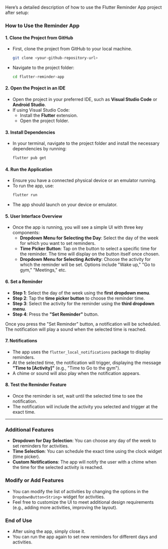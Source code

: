 Here’s a detailed description of how to use the Flutter Reminder App project after setup:

### **How to Use the Reminder App**

#### 1. **Clone the Project from GitHub**
   - First, clone the project from GitHub to your local machine.
     ```bash
     git clone <your-github-repository-url>
     ```
   - Navigate to the project folder:
     ```bash
     cd flutter-reminder-app
     ```

#### 2. **Open the Project in an IDE**
   - Open the project in your preferred IDE, such as **Visual Studio Code** or **Android Studio**. 
   - If using Visual Studio Code:
     - Install the **Flutter** extension.
     - Open the project folder.

#### 3. **Install Dependencies**
   - In your terminal, navigate to the project folder and install the necessary dependencies by running:
     ```bash
     flutter pub get
     ```

#### 4. **Run the Application**
   - Ensure you have a connected physical device or an emulator running.
   - To run the app, use:
     ```bash
     flutter run
     ```
   - The app should launch on your device or emulator.

#### 5. **User Interface Overview**
   - Once the app is running, you will see a simple UI with three key components:
     - **Dropdown Menu for Selecting the Day**: Select the day of the week for which you want to set reminders.
     - **Time Picker Button**: Tap on the button to select a specific time for the reminder. The time will display on the button itself once chosen.
     - **Dropdown Menu for Selecting Activity**: Choose the activity for which the reminder will be set. Options include "Wake up," "Go to gym," "Meetings," etc.

#### 6. **Set a Reminder**
   - **Step 1**: Select the day of the week using the **first dropdown menu**.
   - **Step 2**: Tap the **time picker button** to choose the reminder time.
   - **Step 3**: Select the activity for the reminder using the **third dropdown menu**.
   - **Step 4**: Press the **"Set Reminder"** button.
   
   Once you press the "Set Reminder" button, a notification will be scheduled. The notification will play a sound when the selected time is reached.

#### 7. **Notifications**
   - The app uses the `flutter_local_notifications` package to display reminders.
   - At the selected time, the notification will trigger, displaying the message **"Time to [Activity]"** (e.g., "Time to Go to the gym").
   - A chime or sound will also play when the notification appears.

#### 8. **Test the Reminder Feature**
   - Once the reminder is set, wait until the selected time to see the notification.
   - The notification will include the activity you selected and trigger at the exact time.

---

### **Additional Features**
- **Dropdown for Day Selection**: You can choose any day of the week to set reminders for activities.
- **Time Selection**: You can schedule the exact time using the clock widget (time picker).
- **Custom Notifications**: The app will notify the user with a chime when the time for the selected activity is reached.

### **Modify or Add Features**
   - You can modify the list of activities by changing the options in the `DropdownButton<String>` widget for activities.
   - Feel free to customize the UI to meet additional design requirements (e.g., adding more activities, improving the layout).

### **End of Use**
- After using the app, simply close it.
- You can run the app again to set new reminders for different days and activities.

